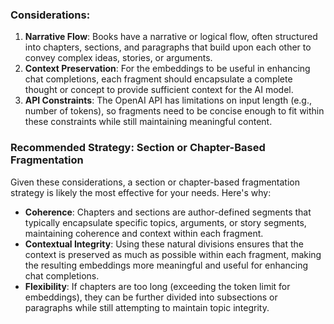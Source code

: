 
### Considerations:
1. **Narrative Flow**: Books have a narrative or logical flow, often structured into chapters, sections, and paragraphs that build upon each other to convey complex ideas, stories, or arguments.
2. **Context Preservation**: For the embeddings to be useful in enhancing chat completions, each fragment should encapsulate a complete thought or concept to provide sufficient context for the AI model.
3. **API Constraints**: The OpenAI API has limitations on input length (e.g., number of tokens), so fragments need to be concise enough to fit within these constraints while still maintaining meaningful content.

### Recommended Strategy: Section or Chapter-Based Fragmentation
Given these considerations, a section or chapter-based fragmentation strategy is likely the most effective for your needs. Here's why:

- **Coherence**: Chapters and sections are author-defined segments that typically encapsulate specific topics, arguments, or story segments, maintaining coherence and context within each fragment.
- **Contextual Integrity**: Using these natural divisions ensures that the context is preserved as much as possible within each fragment, making the resulting embeddings more meaningful and useful for enhancing chat completions.
- **Flexibility**: If chapters are too long (exceeding the token limit for embeddings), they can be further divided into subsections or paragraphs while still attempting to maintain topic integrity.


